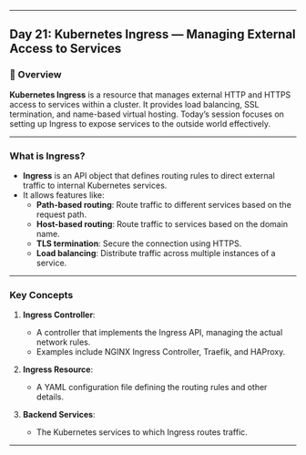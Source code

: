 ﻿---

## Day 21: Kubernetes Ingress — Managing External Access to Services

### 📘 Overview

**Kubernetes Ingress** is a resource that manages external HTTP and HTTPS access to services within a cluster. It provides load balancing, SSL termination, and name-based virtual hosting. Today’s session focuses on setting up Ingress to expose services to the outside world effectively.

---


### What is Ingress?

- **Ingress** is an API object that defines routing rules to direct external traffic to internal Kubernetes services.
- It allows features like:
  - **Path-based routing**: Route traffic to different services based on the request path.
  - **Host-based routing**: Route traffic to services based on the domain name.
  - **TLS termination**: Secure the connection using HTTPS.
  - **Load balancing**: Distribute traffic across multiple instances of a service.

---


### Key Concepts

1. **Ingress Controller**:
   - A controller that implements the Ingress API, managing the actual network rules.
   - Examples include NGINX Ingress Controller, Traefik, and HAProxy.

2. **Ingress Resource**:
   - A YAML configuration file defining the routing rules and other details.

3. **Backend Services**:
   - The Kubernetes services to which Ingress routes traffic.

---
